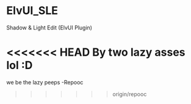 ElvUI_SLE
=========

Shadow & Light Edit (ElvUI Plugin)

<<<<<<< HEAD
By two lazy asses lol :D
=======
we be the lazy peeps -Repooc
>>>>>>> origin/repooc
